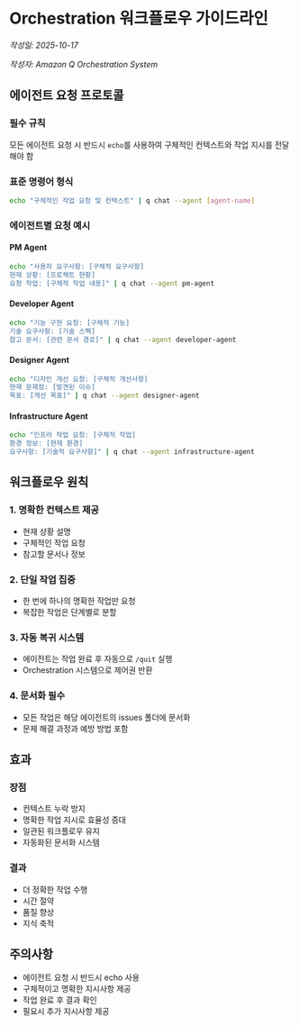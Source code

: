 # Orchestration 워크플로우 가이드라인

*작성일: 2025-10-17*

*작성자: Amazon Q Orchestration System*

## 에이전트 요청 프로토콜

### 필수 규칙
모든 에이전트 요청 시 반드시 `echo`를 사용하여 구체적인 컨텍스트와 작업 지시를 전달해야 함

### 표준 명령어 형식
```bash
echo "구체적인 작업 요청 및 컨텍스트" | q chat --agent [agent-name]
```

### 에이전트별 요청 예시

#### PM Agent
```bash
echo "사용자 요구사항: [구체적 요구사항]
현재 상황: [프로젝트 현황]
요청 작업: [구체적 작업 내용]" | q chat --agent pm-agent
```

#### Developer Agent
```bash
echo "기능 구현 요청: [구체적 기능]
기술 요구사항: [기술 스펙]
참고 문서: [관련 문서 경로]" | q chat --agent developer-agent
```

#### Designer Agent
```bash
echo "디자인 개선 요청: [구체적 개선사항]
현재 문제점: [발견된 이슈]
목표: [개선 목표]" | q chat --agent designer-agent
```

#### Infrastructure Agent
```bash
echo "인프라 작업 요청: [구체적 작업]
환경 정보: [현재 환경]
요구사항: [기술적 요구사항]" | q chat --agent infrastructure-agent
```

## 워크플로우 원칙

### 1. 명확한 컨텍스트 제공
- 현재 상황 설명
- 구체적인 작업 요청
- 참고할 문서나 정보

### 2. 단일 작업 집중
- 한 번에 하나의 명확한 작업만 요청
- 복잡한 작업은 단계별로 분할

### 3. 자동 복귀 시스템
- 에이전트는 작업 완료 후 자동으로 `/quit` 실행
- Orchestration 시스템으로 제어권 반환

### 4. 문서화 필수
- 모든 작업은 해당 에이전트의 issues 폴더에 문서화
- 문제 해결 과정과 예방 방법 포함

## 효과

### 장점
- 컨텍스트 누락 방지
- 명확한 작업 지시로 효율성 증대
- 일관된 워크플로우 유지
- 자동화된 문서화 시스템

### 결과
- 더 정확한 작업 수행
- 시간 절약
- 품질 향상
- 지식 축적

## 주의사항
- 에이전트 요청 시 반드시 echo 사용
- 구체적이고 명확한 지시사항 제공
- 작업 완료 후 결과 확인
- 필요시 추가 지시사항 제공
